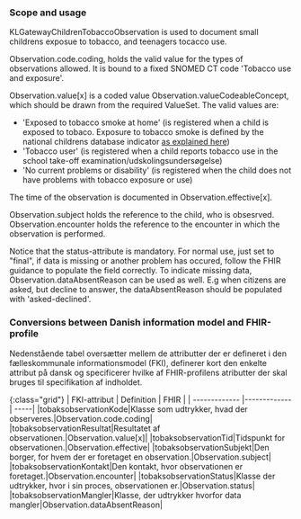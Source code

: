 ### Scope and usage
KLGatewayChildrenTobaccoObservation is used to document small childrens exposue to tobacco, and teenagers tocacco use.

Observation.code.coding, holds the valid value for the types of observations allowed. It is bound to a fixed SNOMED CT code 'Tobacco use and exposure'.

Observation.value[x] is a coded value Observation.valueCodeableConcept, which should be drawn from the required ValueSet. The valid values are:

* 'Exposed to tobacco smoke at home' (is registered when a child is exposed to tobaco. Exposure to tobacco smoke is defined by the national childrens database indicator [as explained here](https://sundhedsdatastyrelsen.dk/da/rammer-og-retningslinjer/indberetning_sei/vejledninger_indberetning/bornedatabasen))
* 'Tobacco user' (is registered when a child reports tobacco use in the school take-off examination/udskolingsundersøgelse)
* 'No current problems or disability' (is registered when the child does not have problems with tobacco exposure or use)

The time of the observation is documented in Observation.effective[x]. 

Observation.subject holds the reference to the child, who is obsesrved. Observation.encounter holds the reference to the encounter in which the observation is performed.

Notice that the status-attribute is mandatory. For normal use, just set to "final", if data is missing or another problem has occured, follow the FHIR guidance to populate the field correctly. To indicate missing data, Observation.dataAbsentReason can be used as well. E.g when citizens are asked, but decline to answer, the dataAbsentReason should be populated with 'asked-declined'. 

### Conversions between Danish information model and FHIR-profile

Nedenstående tabel oversætter mellem de attributter der er defineret i den fælleskommunale informationsmodel (FKI), definerer kort den enkelte attribut på dansk og specificerer hvilke af FHIR-profilens atributter der skal bruges til specifikation af indholdet. 

{:class="grid"}
|   FKI-attribut      | Definition        | FHIR  |
| ------------- |-------------| -----|
|tobaksobservationKode|Klasse som udtrykker, hvad der observeres.|Observation.code.coding|
|tobaksobservationResultat|Resultatet af observationen.|Observation.value[x]|
|tobaksobservationTid|Tidspunkt for observationen.|Observation.effective|
|tobaksobservationSubjekt|Den borger, for hvem der er foretaget en observation.|Observation.subject|
|tobaksobservationKontakt|Den kontakt, hvor observationen er foretaget.|Observation.encounter|
|tobaksobservationStatus|Klasse der udtrykker, hvor i sin proces, observationen er.|Observation.status|
|tobaksobservationMangler|Klasse, der udtrykker hvorfor data mangler|Observation.dataAbsentReason|
